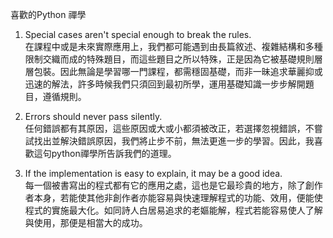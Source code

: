 喜歡的Python 禪學

1. Special cases aren't special enough to break the rules.\
在課程中或是未來實際應用上，我們都可能遇到由長篇敘述、複雜結構和多種限制交織而成的特殊題目，而這些題目之所以特殊，正是因為它被基礎規則層層包裝。因此無論是學習哪一門課程，都需穩固基礎，而非一昧追求華麗抑或迅速的解法，許多時候我們只須回到最初所學，運用基礎知識一步步解開題目，遵循規則。

2. Errors should never pass silently.\
任何錯誤都有其原因，這些原因或大或小都須被改正，若選擇忽視錯誤，不嘗試找出並解決錯誤原因，我們將止步不前，無法更進一步的學習。因此，我喜歡這句python禪學所告訴我們的道理。

3. If the implementation is easy to explain, it may be a good idea.\
每一個被書寫出的程式都有它的應用之處，這也是它最珍貴的地方，除了創作者本身，若能使其他非創作者亦能容易與快速理解程式的功能、效用，便能使程式的實施最大化。如同詩人白居易追求的老嫗能解，程式若能容易使人了解與使用，那便是相當大的成功。
